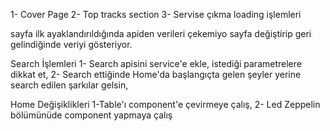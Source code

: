 1- Cover Page
2- Top tracks section
3- Servise çıkma loading işlemleri

sayfa ilk ayaklandırıldığında apiden verileri çekemiyo sayfa değiştirip geri gelindiğinde veriyi gösteriyor.

Search İşlemleri
1- Search apisini service'e ekle, istediği parametrelere dikkat et,
2- Search ettiğinde Home'da başlangıçta gelen şeyler yerine search edilen şarkılar gelsin,

Home Değişiklikleri
1-Table'ı component'e çevirmeye çalış,
2- Led Zeppelin bölümünüde component yapmaya çalış
